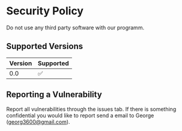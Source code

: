 # Security Policy

Do not use any third party software with our programm.

## Supported Versions

| Version | Supported          |
| ------- | ------------------ |
| 0.0   | :white_check_mark: |

## Reporting a Vulnerability

Report all vulnerabilities through the issues tab.
If there is something confidential you would like to report send a email to George (georg3600@gmail.com).



